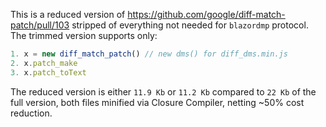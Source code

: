 This is a reduced version of https://github.com/google/diff-match-patch/pull/103 stripped of everything not needed for `blazordmp` protocol. The trimmed version supports only:

```js
1. x = new diff_match_patch() // new dms() for diff_dms.min.js
2. x.patch_make
3. x.patch_toText
```

The reduced version is either `11.9 Kb` or `11.2 Kb` compared to `22 Kb` of the full version, both files minified via Closure Compiler, netting ~50% cost reduction. 
